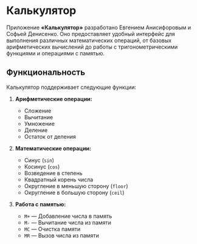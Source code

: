 # Калькулятор

Приложение **«Калькулятор»** разработано Евгением Анисифоровым и Софьей Денисенко. Оно предоставляет удобный интерфейс для выполнения различных математических операций, от базовых арифметических вычислений до работы с тригонометрическими функциями и операциями с памятью.

## Функциональность

Калькулятор поддерживает следующие функции:

1. **Арифметические операции:**
   - Сложение
   - Вычитание
   - Умножение
   - Деление
   - Остаток от деления

2. **Математические операции:**
   - Синус (`sin`)
   - Косинус (`cos`)
   - Возведение в степень
   - Квадратный корень числа
   - Округление в меньшую сторону (`floor`)
   - Округление в большую сторону (`ceil`)

3. **Работа с памятью:**
   - `M+` — Добавление числа в память
   - `M-` — Вычитание числа из памяти
   - `MC` — Очистка памяти
   - `MR` — Вызов числа из памяти